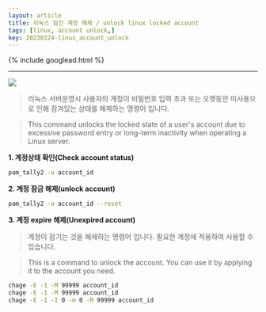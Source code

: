 ```yaml
---
layout: article
title: 리눅스 잠긴 계정 해제 / unlock linux locked account
tags: [linux, account unlock,]
key: 20230324-linux_account_unlock
---
```


{% include googlead.html %}

---

<img src='http://drive.google.com/uc?export=view&id=1ApCe1lsvgZpOFGSMyLqAe0qd6xp3d0_g' /><br>

> 리눅스 서버운영시 사용자의 계정이 비밀번호 입력 초과 또는 오랫동안 미사용으로 인해 잠겨있는 상태를 해제하는 명령어 입니다. 

> This command unlocks the locked state of a user's account due to excessive password entry or long-term inactivity when operating a Linux server.

**1. 계정상태 확인(Check account status)**

```bash
pam_tally2 -u account_id
```


**2. 계정 잠금 해제(unlock account)**

```bash
pam_tally2 -u account_id --reset
```


**3. 계정 expire 해제(Unexpired account)**

> 계정이 잠기는 것을 해제하는 명령어 입니다. 필요한 계정에 적용하여 사용할 수 있습니다.

> This is a command to unlock the account. You can use it by applying it to the account you need.

```bash
chage -E -1 -M 99999 account_id
chage -E -1 -M 99999 account_id
chage -E -1 -I 0 -m 0 -M 99999 account_id
```
